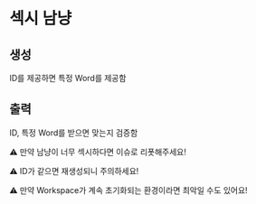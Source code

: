 # 섹시 남냥

## 생성
ID를 제공하면 특정 Word를 제공함

## 출력
ID, 특정 Word를 받으면 맞는지 검증함

⚠️ 만약 남냥이 너무 섹시하다면 이슈로 리폿해주세요!

⚠️ ID가 같으면 재생성되니 주의하세요!

⚠️ 만약 Workspace가 계속 초기화되는 환경이라면 최악일 수도 있어요!
